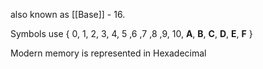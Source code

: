 
also known as [[Base]] - 16.

Symbols use { 0, 1, 2, 3, 4, 5 ,6 ,7 ,8 ,9, 10, **A**, **B**, **C**, **D**, **E**, **F** }

Modern memory is represented in Hexadecimal